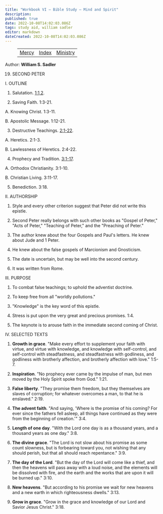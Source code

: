 ```yaml
---
title: "Workbook VI — Bible Study — Mind and Spirit"
description: 
published: true
date: 2022-10-08T14:02:03.086Z
tags: study aid, william sadler
editor: markdown
dateCreated: 2022-10-08T14:02:03.086Z
---
```


<figure class="table chapter-navigator">
	<table>
		<tbody>
		<tr>
			<td><a href="/en/article/William_S_Sadler/Workbook_6_Bible_Study/Mercy">Mercy</a></td>
			<td><a href="/en/article/William_S_Sadler/Workbook_6_Bible_Study/Index">Index</a></td>
			<td><a href="/en/article/William_S_Sadler/Workbook_6_Bible_Study/Ministry">Ministry</a></td>
		</tr>
		</tbody>
	</table>
</figure>

Author: **William S. Sadler**


19. SECOND PETER

I. OUTLINE

1. Salutation. [1:1,2](/en/Bible/2_Peter/1#v1).

2. Saving Faith. 1:3-21.

A. Knowing Christ. 1:3-11.

B. Apostolic Message. 1:12-21.

3. Destructive Teachings. [2:1-22](/en/Bible/2_Peter/2#v1).

A. Heretics. 2:1-3.

B. Lawlessness of Heretics. 2:4-22.

4. Prophecy and Tradition. [3:1-17](/en/Bible/2_Peter/3#v1).

A. Orthodox Christianity. 3:1-10.

B. Christian Living. 3:11-17.

5. Benediction. 3:18.

II. AUTHORSHIP

1. Style and every other criterion suggest that Peter did not write this epistle.

2. Second Peter really belongs with such other books as "Gospel of Peter," "Acts of Peter," "Teaching of Peter," and the "Preaching of Peter."

3. The author knew about the four Gospels and Paul's letters. He knew about Jude and 1 Peter.

4. He knew about the false gospels of Marcionism and Gnosticism.

5. The date is uncertain, but may be well into the second century.

6. It was written from Rome.

III. PURPOSE

1. To combat false teachings; to uphold the adventist doctrine.

2. To keep free from all "worldly pollutions."

3. "Knowledge" is the key word of this epistle.

4. Stress is put upon the very great and precious promises. 1:4.

5. The keynote is to arouse faith in the immediate second coming of Christ.

IV. SELECTED TEXTS

1. **Growth in grace**. "Make every effort to supplement your faith with virtue, and virtue with knowledge, and knowledge with self-control, and self-control with steadfastness, and steadfastness with godliness, and godliness with brotherly affection, and brotherly affection with love." 1:5-7.

2. **Inspiration**. "No prophecy ever came by the impulse of man, but men moved by the Holy Spirit spoke from God." 1:21.

3. **False liberty**. "They promise them freedom, but they themselves are slaves of corruption; for whatever overcomes a man, to that he is enslaved." 2:19.

4. **The advent faith**. "And saying, 'Where is the promise of his coming? For ever since the fathers fell asleep, all things have continued as they were from the beginning of creation.'" 3:4.

5. **Length of one day**. "With the Lord one day is as a thousand years, and a thousand years as one day." 3:8.

6. **The divine grace**. "The Lord is not slow about his promise as some count slowness, but is forbearing toward you, not wishing that any should perish, but that all should reach repentance." 3:9.

7. **The day of the Lord**. "But the day of the Lord will come like a thief, and then the heavens will pass away with a loud noise, and the elements will be dissolved with fire, and the earth and the works that are upon it will be burned up." 3:10.

8. **New heavens**. "But according to his promise we wait for new heavens and a new earth in which righteousness dwells." 3:13.

9. **Grow in grace**. "Grow in the grace and knowledge of our Lord and Savior Jesus Christ." 3:18.


<br>

